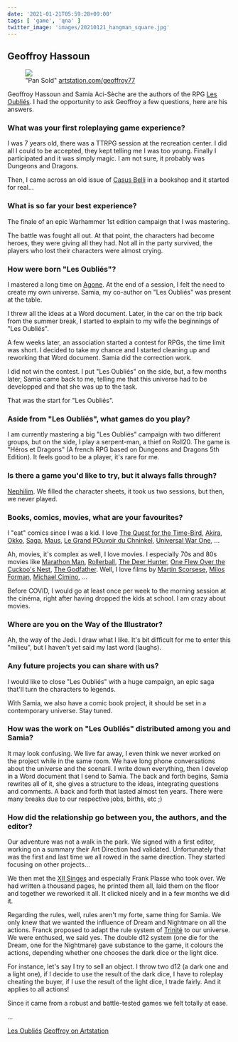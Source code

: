 ```yaml
---
date: '2021-01-21T05:59:28+09:00'
tags: [ 'game', 'qna' ]
twitter_image: 'images/20210121_hangman_square.jpg'
---
```


## Geoffroy Hassoun

<figure class="right">
<a href="https://www.artstation.com/artwork/aY9m99"><img src="images/20210121_hangman.jpg" loading="lazy" /></a>
<figcaption>"Pan Sold" <a href="https://www.artstation.com/geoffroy77">artstation.com/geoffroy77</a></figcaption>
</figure>

Geoffroy Hassoun and Samia Aci-Sèche are the authors of the RPG [Les Oubliés](20201230.html?f=qna&t=Les_Oublies). I had the opportunity to ask Geoffroy a few questions, here are his answers.


### What was your first roleplaying game experience?

I was 7 years old, there was a TTRPG session at the recreation center. I did all I could to be accepted, they kept telling me I was too young. Finally I participated and it was simply magic. I am not sure, it probably was Dungeons and Dragons.

Then, I came across an old issue of [Casus Belli](https://en.wikipedia.org/wiki/Casus_Belli_(magazine)) in a bookshop and it started for real...

### What is so far your best experience?

The finale of an epic Warhammer 1st edition campaign that I was mastering.

The battle was fought all out. At that point, the characters had become heroes, they were giving all they had. Not all in the party survived, the players who lost their characters were almost crying.


### How were born "Les Oubliés"?

I mastered a long time on [Agone](https://en.wikipedia.org/wiki/Agone). At the end of a session, I felt the need to create my own universe. Samia, my co-author on "Les Oubliés" was present at the table.

I threw all the ideas at a Word document. Later, in the car on the trip back from the summer break, I started to explain to my wife the beginnings of "Les Oubliés".

A few weeks later, an association started a contest for RPGs, the time limit was short. I decided to take my chance and I started cleaning up and reworking that Word document. Samia did the correction work.

I did not win the contest. I put "Les Oubliés" on the side, but, a few months later, Samia came back to me, telling me that this universe had to be developped and that she was up to the task.

That was the start for "Les Oubliés".


### Aside from "Les Oubliés", what games do you play?

I am currently mastering a big "Les Oubliés" campaign with two different groups, but on the side, I play a serpent-man, a thief on Roll20. The game is "Héros et Dragons" (A french RPG based on Dungeons and Dragons 5th Edition). It feels good to be a player, it's rare for me.


### Is there a game you'd like to try, but it always falls through?

[Nephilim](https://en.wikipedia.org/wiki/Nephilim_(role-playing_game)). We filled the character sheets, it took us two sessions, but then, we never played.


### Books, comics, movies, what are your favourites?

I "eat" comics since I was a kid. I love [The Quest for the Time-Bird](https://en.wikipedia.org/wiki/La_Qu%C3%AAte_de_l'oiseau_du_temps), [Akira](https://en.wikipedia.org/wiki/Akira_(manga)), [Okko](https://en.wikipedia.org/wiki/Okko), [Saga](https://en.wikipedia.org/wiki/Saga_(comics)), [Maus](https://en.wikipedia.org/wiki/Maus), [Le Grand POuvoir du Chninkel](https://www.goodreads.com/book/show/2607547-le-grand-pouvoir-du-chninkel), [Universal War One](https://en.wikipedia.org/wiki/Universal_War_One), ...

Ah, movies, it's complex as well, I love movies. I especially 70s and 80s movies like [Marathon Man](https://en.wikipedia.org/wiki/Marathon_Man_(film)), [Rollerball](https://en.wikipedia.org/wiki/Rollerball_(1975_film)), [The Deer Hunter](https://en.wikipedia.org/wiki/The_Deer_Hunter), [One Flew Over the Cuckoo's Nest](https://en.wikipedia.org/wiki/One_Flew_Over_the_Cuckoo%27s_Nest_(film)), [The Godfather](https://en.wikipedia.org/wiki/The_Godfather). Well, I love films by [Martin Scorsese](https://en.wikipedia.org/wiki/Martin_Scorsese), [Milos Forman](https://en.wikipedia.org/wiki/Milo%C5%A1_Forman), [Michael Cimino](https://en.wikipedia.org/wiki/Michael_Cimino), ...

Before COVID, I would go at least once per week to the morning session at the cinéma, right after having dropped the kids at school. I am crazy about movies.


### Where are you on the Way of the Illustrator?

Ah, the way of the Jedi. I draw what I like. It's bit difficult for me to enter this "milieu", but I haven't yet said my last word (laughs).


### Any future projects you can share with us?

I would like to close "Les Oubliés" with a huge campaign, an epic saga that'll turn the characters to legends.

With Samia, we also have a comic book project, it should be set in a contemporary universe. Stay tuned.


### How was the work on "Les Oubliés" distributed among you and Samia?

It may look confusing. We live far away, I even think we never worked on the project while in the same room. We have long phone conversations about the universe and the scenarii. I write down everything, then I develop in a Word document that I send to Samia. The back and forth begins, Samia rewrites all of it, she gives a structure to the ideas, integrating questions and comments. A back and forth that lasted almost ten years. There were many breaks due to our respective jobs, births, etc ;)


### How did the relationship go between you, the authors, and the editor?

Our adventure was not a walk in the park. We signed with a first editor, working on a summary their Art Direction had validated. Unfortunately that was the first and last time we all rowed in the same direction. They started focusing on other projects...

We then met the [XII Singes](https://www.les12singes.com/) and especially Frank Plasse who took over. We had written a thousand pages, he printed them all, laid them on the floor and together we reworked it all. It clicked nicely and in a few months we did it.

Regarding the rules, well, rules aren't my forte, same thing for Samia. We only knew that we wanted the influence of Dream and Nightmare on all the actions. Franck proposed to adapt the rule system of [Trinité](https://tvtropes.org/pmwiki/pmwiki.php/TabletopGame/Trinites) to our universe. We were enthused, we said yes. The double d12 system (one die for the Dream, one for the Nightmare) gave substance to the game, it colours the actions, depending whether one chooses the dark dice or the light dice.

For instance, let's say I try to sell an object. I throw two d12 (a dark one and a light one), if I decide to use the result of the dark dice, I have to roleplay cheating the buyer, if I use the result of the light dice, I trade fairly. And it applies to all actions!

Since it came from a robust and battle-tested games we felt totally at ease.

...

[Les Oubliés](20201230.html?f=qna&t=Les_Oublies) [Geoffroy on Artstation](https://www.artstation.com/geoffroy77)

